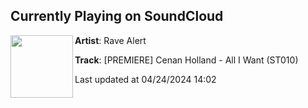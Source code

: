 ## Currently Playing on SoundCloud

[<img align="left" width="100" src="https://i1.sndcdn.com/artworks-Ws2zaUx5gPGLzLSL-e16PfQ-t500x500.jpg">](https://soundcloud.com/rave_alert/premiere-cenan-holland-all-i-want-st010?in=saxurn/sets/tmp2/)

**Artist**: Rave Alert 

**Track**: [PREMIERE] Cenan Holland - All I Want (ST010)

Last updated at 04/24/2024 14:02
